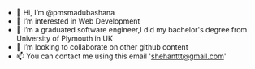 - 👋 Hi, I’m @pmsmadubashana
- 👀 I’m interested in Web Development
- 🌱 I’m a graduated software engineer,I did my bachelor's degree from University of Plymouth in UK
- 💞️ I’m looking to collaborate on other github content
- 📫 You can contact me using this email 'shehanttt@gmail.com'

<!---
pmsmadubashana/pmsmadubashana is a ✨ special ✨ repository because its `README.md` (this file) appears on your GitHub profile.
You can click the Preview link to take a look at your changes.
--->

